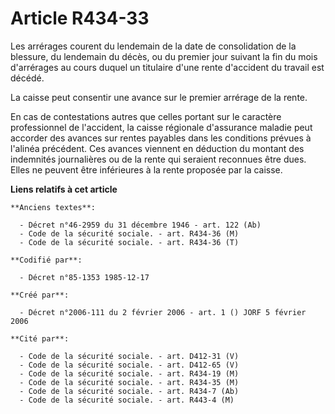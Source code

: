 # Article R434-33

Les arrérages courent du lendemain de la date de consolidation de la blessure, du lendemain du décès, ou du premier jour
suivant la fin du mois d'arrérages au cours duquel un titulaire d'une rente d'accident du travail est décédé.

La caisse peut consentir une avance sur le premier arrérage de la rente. 

En cas de contestations autres que celles portant sur le caractère professionnel de l'accident, la caisse régionale
d'assurance maladie peut accorder des avances sur rentes payables dans les conditions prévues à l'alinéa précédent. Ces
avances viennent en déduction du montant des indemnités journalières ou de la rente qui seraient reconnues être dues. Elles
ne peuvent être inférieures à la rente proposée par la caisse.

**Liens relatifs à cet article**

	**Anciens textes**:

	  - Décret n°46-2959 du 31 décembre 1946 - art. 122 (Ab)
	  - Code de la sécurité sociale. - art. R434-36 (M)
	  - Code de la sécurité sociale. - art. R434-36 (T)

	**Codifié par**:

	  - Décret n°85-1353 1985-12-17

	**Créé par**:

	  - Décret n°2006-111 du 2 février 2006 - art. 1 () JORF 5 février 2006

	**Cité par**:

	  - Code de la sécurité sociale. - art. D412-31 (V)
	  - Code de la sécurité sociale. - art. D412-65 (V)
	  - Code de la sécurité sociale. - art. R434-19 (M)
	  - Code de la sécurité sociale. - art. R434-35 (M)
	  - Code de la sécurité sociale. - art. R434-7 (Ab)
	  - Code de la sécurité sociale. - art. R443-4 (M)
